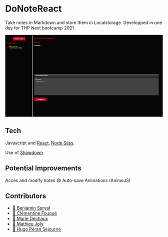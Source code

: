 # DoNoteReact

Take notes in Markdown and store them in Localstorage.
Developped in one day for THP Next bootcamp 2021

<p align="center">
  <img alt="DoNoteReact logo" src="./public/donotereact.png"/>
</p>

## Tech

Javascript and [React](https://github.com/facebook/react), [Node Sass](https://github.com/sass/node-sass).

Use of [Showdown](https://github.com/showdownjs/showdown)

## Potential Improvements

Acces and modify notes :sweat_smile:
Auto-save
Animations (AnimeJS)

## Contributors

- [:palm_tree: Benjamin Serval](https://github.com/BenjaminServal)
- [:evergreen_tree: Clémentine Fouqué](https://github.com/Clem-svg)
- [:deciduous_tree: Marie Dechaux](https://github.com/mariedx)
- [:seedling: Mathieu Joly](https://github.com/mathieu-superpose)
- [:cactus: Hugo Péran Séjourné](https://github.com/HugoPeranSejourne)
